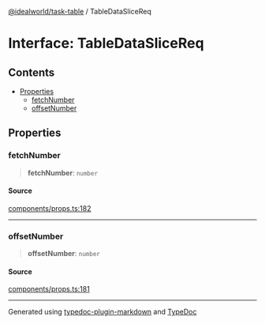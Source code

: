[@idealworld/task-table](../exports.md) / TableDataSliceReq

# Interface: TableDataSliceReq

## Contents

- [Properties](TableDataSliceReq.md#properties)
  - [fetchNumber](TableDataSliceReq.md#fetchnumber)
  - [offsetNumber](TableDataSliceReq.md#offsetnumber)

## Properties

### fetchNumber

> **fetchNumber**: `number`

#### Source

[components/props.ts:182](https://github.com/ideal-world/task-table/blob/b775b5f/src/components/props.ts#L182)

***

### offsetNumber

> **offsetNumber**: `number`

#### Source

[components/props.ts:181](https://github.com/ideal-world/task-table/blob/b775b5f/src/components/props.ts#L181)

***

Generated using [typedoc-plugin-markdown](https://www.npmjs.com/package/typedoc-plugin-markdown) and [TypeDoc](https://typedoc.org/)
